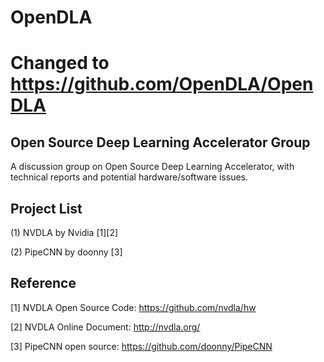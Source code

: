 # OpenDLA
# Changed to https://github.com/OpenDLA/OpenDLA
## Open Source Deep Learning Accelerator Group

A discussion group on Open Source Deep Learning Accelerator, with technical reports and potential hardware/software issues.

## Project List
(1) NVDLA by Nvidia [1][2]

(2) PipeCNN by doonny [3]


## Reference
[1] NVDLA Open Source Code: https://github.com/nvdla/hw

[2] NVDLA Online Document: http://nvdla.org/

[3] PipeCNN open source: https://github.com/doonny/PipeCNN
